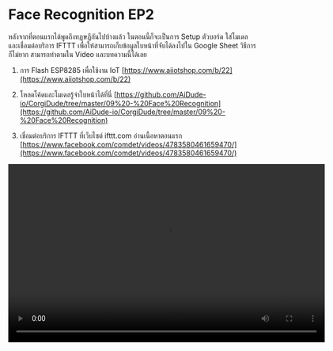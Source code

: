 # Face Recognition EP2

หลังจากที่ตอนแรกได้พูดถึงทฏษฏีกันไปบ้างแล้ว ในตอนนี้ก็จะเป็นการ Setup ตัวบอร์ด ใส่โมเดล และเชื่อมต่อบริการ IFTTT เพื่อให้สามารถเก็บข้อมูลใบหน้าที่จับได้ลงไปใน Google Sheet วิธีการก็ไม่ยาก สามารถทำตามใน Video และบทความนี้ได้เลย

1. การ Flash ESP8285 เพื่อใช้งาน IoT
   [https://www.aiiotshop.com/b/22](https://www.aiiotshop.com/b/22)

2. โหลดโค้ดและโมเดลรู้จำใบหน้าได้ที่นี่
   [https://github.com/AiDude-io/CorgiDude/tree/master/09%20-%20Face%20Recognition](https://github.com/AiDude-io/CorgiDude/tree/master/09%20-%20Face%20Recognition)

3. เชื่อมต่อบริการ IFTTT ที่เว็บไซต์ ifttt.com
   อ่านเนื้อหาตอนแรก
   [https://www.facebook.com/comdet/videos/4783580461659470/](https://www.facebook.com/comdet/videos/4783580461659470/)

<video width="640" height="360" controls>
  <source :src="$withBase('/face_recognition/ep2.mp4')" type="video/mp4">
  Your browser does not support the video tag.
</video>

